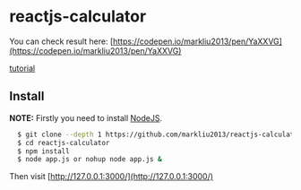 # reactjs-calculator
You can check result here: [https://codepen.io/markliu2013/pen/YaXXVG](https://codepen.io/markliu2013/pen/YaXXVG)

[tutorial](https://mark.zfwhub.com/reactjs-calculator.html)

## Install

**NOTE:** Firstly you need to install [NodeJS](https://nodejs.org/en/download/).

```sh
  $ git clone --depth 1 https://github.com/markliu2013/reactjs-calculator.git
  $ cd reactjs-calculator
  $ npm install
  $ node app.js or nohup node app.js &
```

Then visit [http://127.0.0.1:3000/](http://127.0.0.1:3000/)
